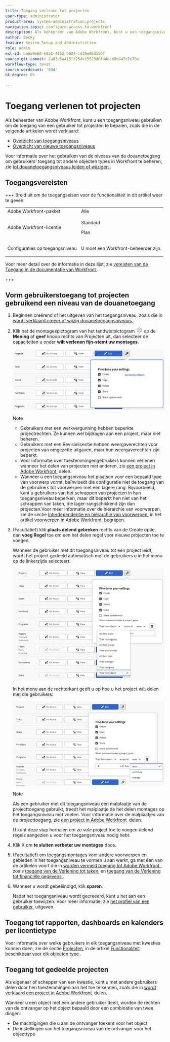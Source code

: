 ```yaml
---
title: Toegang verlenen tot projecten
user-type: administrator
product-area: system-administration;projects
navigation-topic: configure-access-to-workfront
description: Als beheerder van Adobe Workfront, kunt u een toegangsniveau gebruiken om de toegang van een gebruiker tot projecten in Workfront te bepalen.
author: Becky
feature: System Setup and Administration
role: Admin
exl-id: ba6a9e68-68a1-4152-b024-cd39e06d556f
source-git-commit: 2a83e5a415ff254cf5525d6f44ecb0e447e7e70a
workflow-type: tm+mt
source-wordcount: '634'
ht-degree: 0%

---
```


# Toegang verlenen tot projecten

<!-- Audited: 12/2023 -->

Als beheerder van Adobe Workfront, kunt u een toegangsniveau gebruiken om de toegang van een gebruiker tot projecten te bepalen, zoals die in de volgende artikelen wordt verklaard:
* [Overzicht van toegangsniveaus](../../../administration-and-setup/add-users/access-levels-and-object-permissions/access-levels-overview.md)
* [Overzicht van nieuwe toegangsniveaus](/help/quicksilver/administration-and-setup/add-users/how-access-levels-work/access-level-overview.md)

Voor informatie over het gebruiken van de niveaus van de douanetoegang om gebruikers&#39; toegang tot andere objecten types in Workfront te beheren, zie [&#x200B; tot douanetoegangsniveaus leiden of wijzigen &#x200B;](../../../administration-and-setup/add-users/configure-and-grant-access/create-modify-access-levels.md).

## Toegangsvereisten

+++ Breid uit om de toegangseisen voor de functionaliteit in dit artikel weer te geven.

<table style="table-layout:auto"> 
 <col> 
 <col> 
 <tbody> 
  <tr> 
   <td role="rowheader">Adobe Workfront-pakket</td> 
   <td>Alle</td> 
  </tr> 
    <tr> 
   <td role="rowheader">Adobe Workfront-licentie</td> 
   <td> <p>Standard</p>
   <p>Plan</p>
</td> 
  </tr> 
  <tr> 
   <td role="rowheader">Configuraties op toegangsniveau</td> 
   <td> <p>U moet een Workfront-beheerder zijn.</p> </td> 
  </tr> 
 </tbody> 
</table>

Voor meer detail over de informatie in deze lijst, zie [&#x200B; vereisten van de Toegang in de documentatie van Workfront &#x200B;](/help/quicksilver/administration-and-setup/add-users/access-levels-and-object-permissions/access-level-requirements-in-documentation.md).

+++

## Vorm gebruikerstoegang tot projecten gebruikend een niveau van de douanetoegang

1. Beginnen creërend of het uitgeven van het toegangsniveau, zoals die in [&#x200B; wordt verklaard creeer of wijzig douanetoegangsniveaus &#x200B;](../../../administration-and-setup/add-users/configure-and-grant-access/create-modify-access-levels.md).
1. Klik het de montagespictogram van het tandwielpictogram ![&#x200B; Gear &#x200B;](assets/gear-icon-settings.png) op de **Mening** of **geef** knoop rechts van Projecten uit, dan selecteer de capaciteiten u onder **wilt verlenen fijn-stemt uw montages**.

   ![&#x200B; Eet montages voor het kopiëren projecten &#x200B;](assets/planner-fine-tune-your-settings-with-copy-projects.png)

   >[!NOTE]
   >
   >* Gebruikers met een werkvergunning hebben beperkte projectrechten. Ze kunnen wel bijdragen aan een project, maar niet beheren.
   >* Gebruikers met een Revisielicentie hebben weergaverechten voor projecten van omgezette uitgaven, maar hun weergaverechten zijn beperkt.
   >* Voor informatie over toestemmingengebruikers kunnen verlenen wanneer het delen van projecten met anderen, zie [&#x200B; een project in Adobe Workfront &#x200B;](../../../workfront-basics/grant-and-request-access-to-objects/share-a-project.md) delen.
   >* Wanneer u een toegangsniveau het plaatsen voor een bepaald type van voorwerp vormt, beïnvloedt die configuratie niet de toegang van de gebruikers tot voorwerpen met een lagere rang. Bijvoorbeeld, kunt u gebruikers van het schrappen van projecten in hun toegangsniveau beperken, maar dit beperkt hen niet van het schrappen van taken, die lager-rangschikkend zijn dan projecten.Voor meer informatie over de hiërarchie van voorwerpen, zie de sectie [&#x200B; Interdependentie en hiërarchie van voorwerpen &#x200B;](../../../workfront-basics/navigate-workfront/workfront-navigation/understand-objects.md#understanding-interdependency-and-hierarchy-of-objects) in het artikel [&#x200B; voorwerpen in Adobe Workfront &#x200B;](../../../workfront-basics/navigate-workfront/workfront-navigation/understand-objects.md) begrijpen.

1. (Facultatief) klik **plaats delend gebreken** rechts van de Create optie, dan **voeg Regel** toe om een het delen regel voor nieuwe projecten toe te voegen.

   Wanneer de gebruiker met dit toegangsniveau tot een project leidt, wordt het project gedeeld automatisch met de gebruikers u in het menu op de linkerzijde selecteert.

   ![](assets/project-sharing-menu.png)

   In het menu aan de rechterkant geeft u op hoe u het project wilt delen met die gebruikers:

   ![](assets/project-sharing-right-menu.png)

   >[!NOTE]
   >
   >Als een gebruiker met dit toegangsniveau een malplaatje van de projecttoegang gebruikt, treedt het malplaatje de het delen montages op het toegangsniveau met voeten. Voor informatie over de malplaatjes van de projecttoegang, zie [&#x200B; een project in Adobe Workfront &#x200B;](../../../workfront-basics/grant-and-request-access-to-objects/share-a-project.md) delen.

   U kunt deze stap herhalen om zo vele project toe te voegen delend regels aangezien u voor het toegangsniveau nodig hebt.

1. Klik X om **te sluiten verbeter uw montages** doos.
1. (Facultatief) om toegangsmontages voor andere voorwerpen en gebieden in het toegangsniveau te vormen u aan werkt, ga met één van de artikelen voort die in [&#x200B; worden vermeld toegang tot Adobe Workfront &#x200B;](../../../administration-and-setup/add-users/configure-and-grant-access/configure-access.md), zoals [&#x200B; toegang van de Verlening tot taken &#x200B;](../../../administration-and-setup/add-users/configure-and-grant-access/grant-access-tasks.md) en [&#x200B; toegang van de Verlening tot financiële gegevens &#x200B;](../../../administration-and-setup/add-users/configure-and-grant-access/grant-access-financial.md).
1. Wanneer u wordt gebeëindigd, klik **sparen**.

   Nadat het toegangsniveau wordt gecreeerd, kunt u het aan een gebruiker toewijzen. Voor meer informatie, zie [&#x200B; het profiel van een gebruiker &#x200B;](../../../administration-and-setup/add-users/create-and-manage-users/edit-a-users-profile.md) uitgeven.

## Toegang tot rapporten, dashboards en kalenders per licentietype

Voor informatie over welke gebruikers in elk toegangsniveau met kwesties kunnen doen, zie de sectie [&#x200B; Projecten &#x200B;](../../../administration-and-setup/add-users/access-levels-and-object-permissions/functionality-available-for-each-object-type.md#projects) in de artikel [&#x200B; Functionaliteit beschikbaar voor elk objecten type &#x200B;](../../../administration-and-setup/add-users/access-levels-and-object-permissions/functionality-available-for-each-object-type.md).

## Toegang tot gedeelde projecten

Als eigenaar of schepper van een kwestie, kunt u met andere gebruikers delen door hen toestemmingen aan het toe te kennen, zoals die in [&#x200B; wordt verklaard een project in Adobe Workfront &#x200B;](../../../workfront-basics/grant-and-request-access-to-objects/share-a-project.md) delen.

<!--
If you make changes here, make them also in the "Grant access to" articles where this snippet had to be converted to text:
* reports, dashboards, and calendars
* financial data
* issue
-->

Wanneer u een object met een andere gebruiker deelt, worden de rechten van de ontvanger op het object bepaald door een combinatie van twee dingen:

* De machtigingen die u aan de ontvanger toekent voor het object
* De instellingen van het toegangsniveau van de ontvanger voor het objecttype
